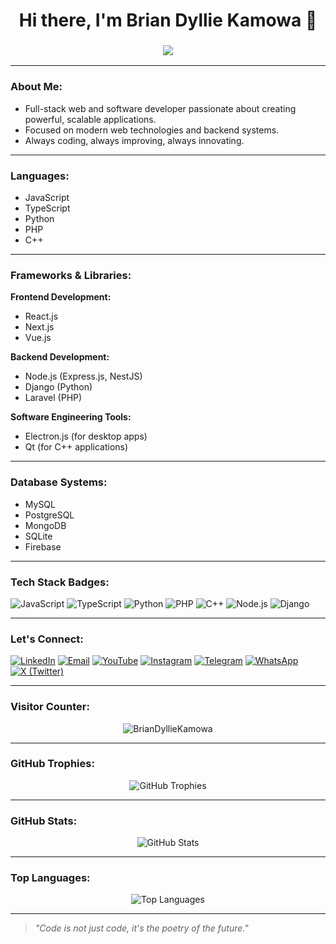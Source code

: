 <!-- Typing Animation -->
<h1 align="center">
  Hi there, I'm Brian Dyllie Kamowa 👋
</h1>

<h3 align="center">
  <img src="https://readme-typing-svg.herokuapp.com/?lines=Full+Stack+Developer;Software+Engineer;Web+Developer;Backend+Engineer;Frontend+Engineer;Database+Architect&center=true&width=500&height=45">
</h3>

---

### About Me:
- Full-stack web and software developer passionate about creating powerful, scalable applications.
- Focused on modern web technologies and backend systems.
- Always coding, always improving, always innovating.

---

### Languages:
- JavaScript
- TypeScript
- Python
- PHP
- C++

---

### Frameworks & Libraries:

**Frontend Development:**
- React.js
- Next.js
- Vue.js

**Backend Development:**
- Node.js (Express.js, NestJS)
- Django (Python)
- Laravel (PHP)

**Software Engineering Tools:**
- Electron.js (for desktop apps)
- Qt (for C++ applications)

---

### Database Systems:
- MySQL
- PostgreSQL
- MongoDB
- SQLite
- Firebase

---

### Tech Stack Badges:
![JavaScript](https://img.shields.io/badge/JavaScript-F7DF1E?style=for-the-badge&logo=javascript&logoColor=black)
![TypeScript](https://img.shields.io/badge/TypeScript-3178C6?style=for-the-badge&logo=typescript&logoColor=white)
![Python](https://img.shields.io/badge/Python-3776AB?style=for-the-badge&logo=python&logoColor=white)
![PHP](https://img.shields.io/badge/PHP-777BB4?style=for-the-badge&logo=php&logoColor=white)
![C++](https://img.shields.io/badge/C++-00599C?style=for-the-badge&logo=cplusplus&logoColor=white)
![Node.js](https://img.shields.io/badge/Node.js-339933?style=for-the-badge&logo=nodedotjs&logoColor=white)
![Django](https://img.shields.io/badge/Django-092E20?style=for-the-badge&logo=django&logoColor=white)

---

### Let's Connect:
[![LinkedIn](https://img.shields.io/badge/LinkedIn-Brian%20Dyllie%20Kamowa-blue?style=for-the-badge&logo=linkedin)](https://www.linkedin.com/in/brian-dyllie-kamowa)
[![Email](https://img.shields.io/badge/Email-kamowadyllie3@gmail.com-red?style=for-the-badge&logo=gmail)](mailto:kamowadyllie3@gmail.com)
[![YouTube](https://img.shields.io/badge/YouTube-Brian%20Dyllie%20Kamowa-FF0000?style=for-the-badge&logo=youtube&logoColor=white)](https://www.youtube.com/@BrianDyllieKamowa)
[![Instagram](https://img.shields.io/badge/Instagram-Brian%20Dyllie%20Kamowa-E4405F?style=for-the-badge&logo=instagram&logoColor=white)](https://www.instagram.com/brian.dyllie.kamowa)
[![Telegram](https://img.shields.io/badge/Telegram-Brian%20Dyllie%20Kamowa-0088cc?style=for-the-badge&logo=telegram&logoColor=white)](https://t.me/BrianDyllieKamowa)
[![WhatsApp](https://img.shields.io/badge/WhatsApp-Chat%20Now-25D366?style=for-the-badge&logo=whatsapp&logoColor=white)](https://wa.me/265997025085)
[![X (Twitter)](https://img.shields.io/badge/X%20(Twitter)-Brian%20Dyllie%20Kamowa-000000?style=for-the-badge&logo=twitter&logoColor=white)](https://twitter.com/BrianDyllieKamowa)

---

### Visitor Counter:
<p align="center">
  <img src="https://komarev.com/ghpvc/?username=BrianDyllieKamowa&label=Profile%20views&color=0e75b6&style=flat" alt="BrianDyllieKamowa" />
</p>

---

### GitHub Trophies:
<p align="center">
  <img src="https://github-profile-trophy.vercel.app/?username=BrianDyllieKamowa&theme=onedark&row=2&column=3" alt="GitHub Trophies" />
</p>

---

### GitHub Stats:
<p align="center">
  <img src="https://github-readme-stats.vercel.app/api?username=BrianDyllieKamowa&show_icons=true&theme=tokyonight" alt="GitHub Stats" />
</p>

---

### Top Languages:
<p align="center">
  <img src="https://github-readme-stats.vercel.app/api/top-langs/?username=BrianDyllieKamowa&layout=compact&theme=tokyonight&langs_count=6" alt="Top Languages" />
</p>

---

> *"Code is not just code, it's the poetry of the future."*
